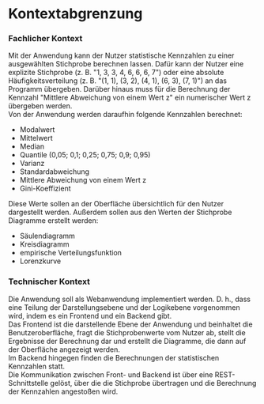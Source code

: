 # Kontextabgrenzung
### Fachlicher Kontext
Mit der Anwendung kann der Nutzer statistische Kennzahlen zu einer ausgewählten Stichprobe berechnen lassen. Dafür kann der Nutzer eine explizite Stichprobe (z. B. "1, 3, 3, 4, 6, 6, 6, 7") oder eine absolute Häufigkeitsverteilung (z. B. "(1, 1), (3, 2), (4, 1), (6, 3), (7, 1)") an das Programm übergeben. Darüber hinaus muss für die Berechnung der Kennzahl "Mittlere Abweichung von einem Wert z" ein numerischer Wert z übergeben werden.  
Von der Anwendung werden daraufhin folgende Kennzahlen berechnet:
- Modalwert
- Mittelwert
- Median
- Quantile (0,05; 0,1; 0,25; 0,75; 0,9; 0,95)
- Varianz
- Standardabweichung
- Mittlere Abweichung von einem Wert z
- Gini-Koeffizient

Diese Werte sollen an der Oberfläche übersichtlich für den Nutzer dargestellt werden. Außerdem sollen aus den Werten der Stichprobe Diagramme erstellt werden:
- Säulendiagramm
- Kreisdiagramm
- empirische Verteilungsfunktion
- Lorenzkurve

### Technischer Kontext
Die Anwendung soll als Webanwendung implementiert werden. D. h., dass eine Teilung der Darstellungsebene und der Logikebene vorgenommen wird, indem es ein Frontend und ein Backend gibt.  
Das Frontend ist die darstellende Ebene der Anwendung und beinhaltet die Benutzeroberfläche, fragt die Stichprobenwerte vom Nutzer ab, stellt die Ergebnisse der Berechnung dar und erstellt die Diagramme, die dann auf der Oberfläche angezeigt werden.  
Im Backend hingegen finden die Berechnungen der statistischen Kennzahlen statt.  
Die Kommunikation zwischen Front- und Backend ist über eine REST-Schnittstelle gelöst, über die die Stichprobe übertragen und die Berechnung der Kennzahlen angestoßen wird.
